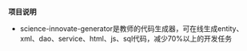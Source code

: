 **项目说明** 
- science-innovate-generator是教师的代码生成器，可在线生成entity、xml、dao、service、html、js、sql代码，减少70%以上的开发任务
<br> 